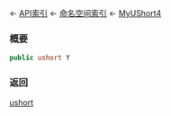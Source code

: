 ← [API索引](Api-Index) ← [命名空间索引](Namespace-Index) ← [MyUShort4](VRageMath.MyUShort4)

### 概要

```csharp
public ushort Y
```

### 返回

[ushort](https://docs.microsoft.com/en-us/dotnet/api/System.UInt16?view=netframework-4.6)

